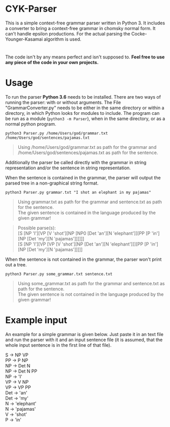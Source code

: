 # CYK-Parser

This is a simple context-free grammar parser written in Python 3.
It includes a converter to bring a context-free grammar in chomsky normal form. It can't handle epsilon productions.
For the actual parsing the Cocke-Younger-Kasamai algorithm is used.

#

The code isn't by any means perfect and isn't supposed to.
**Feel free to use any piece of the code in your own projects.**

# Usage

To run the parser **Python 3.6** needs to be installed. There are two ways of running the parser: with or
without arguments. The File "GrammarConverter.py" needs to be either in the same directory or within a directory, in which
Python looks for modules to include. The program can be run as a module (`python3 -m Parser`), when
in the same directory, or as a normal python program.

`python3 Parser.py /home/Users/god/grammar.txt /home/Users/god/sentences/pajamas.txt`

> Using /home/Users/god/grammar.txt as path for the grammar and /home/Users/god/sentences/pajamas.txt
as path for the sentence.

Additionally the parser be called directly with the grammar in string representation and/or the sentence in string representation.

When the sentence is contained in the grammar, the parser will output the parsed tree in a
non-graphical string format.

`python3 Parser.py grammar.txt "I shot an elephant in my pajamas"`  
> Using grammar.txt as path for the grammar and sentence.txt as path for the sentence.  
The given sentence is contained in the language produced by the given grammar!

> Possible parse(s):  
[S [NP 'I'][VP [V 'shot'][NP [NP0 [Det 'an'][N 'elephant']][PP [P 'in'][NP [Det 'my'][N 'pajamas']]]]]]  
[S [NP 'I'][VP [VP [V 'shot'][NP [Det 'an'][N 'elephant']]][PP [P 'in'][NP [Det 'my'][N 'pajamas']]]]]

When the sentence is not contained in the grammar, the parser won't print out a tree.

`python3 Parser.py some_grammar.txt sentence.txt`

> Using some_grammar.txt as path for the grammar and sentence.txt as path for the sentence.  
The given sentence is not contained in the language produced by the given grammar!

# Example input
An example for a simple grammar is given below. Just paste it in an text file and run the parser with it and an input sentence file (it is assumed, that the whole input sentence is in the first line of that file).  

S -> NP VP  
PP -> P NP  
NP -> Det N  
NP -> Det N PP  
NP -> 'I'  
VP -> V NP  
VP -> VP PP  
Det -> 'an'  
Det -> 'my'  
N -> 'elephant'  
N -> 'pajamas'  
V -> 'shot'  
P -> 'in'  

